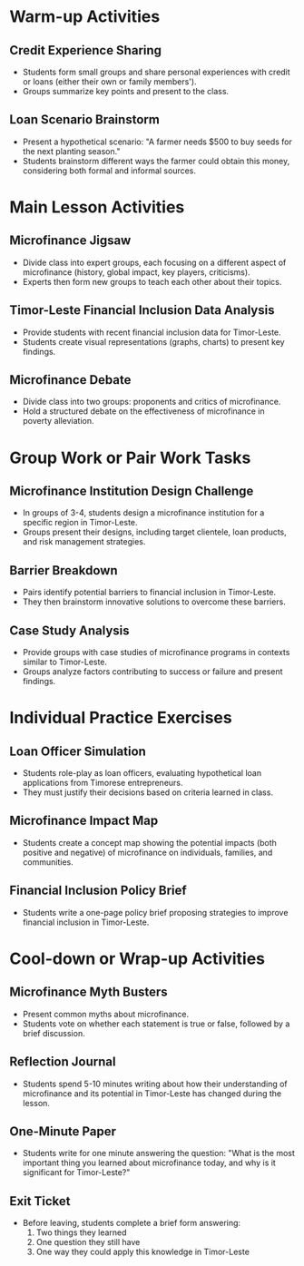 # Warm-up Activities

## Credit Experience Sharing
- Students form small groups and share personal experiences with credit or loans (either their own or family members').
- Groups summarize key points and present to the class.

## Loan Scenario Brainstorm
- Present a hypothetical scenario: "A farmer needs $500 to buy seeds for the next planting season."
- Students brainstorm different ways the farmer could obtain this money, considering both formal and informal sources.

# Main Lesson Activities

## Microfinance Jigsaw
- Divide class into expert groups, each focusing on a different aspect of microfinance (history, global impact, key players, criticisms).
- Experts then form new groups to teach each other about their topics.

## Timor-Leste Financial Inclusion Data Analysis
- Provide students with recent financial inclusion data for Timor-Leste.
- Students create visual representations (graphs, charts) to present key findings.

## Microfinance Debate
- Divide class into two groups: proponents and critics of microfinance.
- Hold a structured debate on the effectiveness of microfinance in poverty alleviation.

# Group Work or Pair Work Tasks

## Microfinance Institution Design Challenge
- In groups of 3-4, students design a microfinance institution for a specific region in Timor-Leste.
- Groups present their designs, including target clientele, loan products, and risk management strategies.

## Barrier Breakdown
- Pairs identify potential barriers to financial inclusion in Timor-Leste.
- They then brainstorm innovative solutions to overcome these barriers.

## Case Study Analysis
- Provide groups with case studies of microfinance programs in contexts similar to Timor-Leste.
- Groups analyze factors contributing to success or failure and present findings.

# Individual Practice Exercises

## Loan Officer Simulation
- Students role-play as loan officers, evaluating hypothetical loan applications from Timorese entrepreneurs.
- They must justify their decisions based on criteria learned in class.

## Microfinance Impact Map
- Students create a concept map showing the potential impacts (both positive and negative) of microfinance on individuals, families, and communities.

## Financial Inclusion Policy Brief
- Students write a one-page policy brief proposing strategies to improve financial inclusion in Timor-Leste.

# Cool-down or Wrap-up Activities

## Microfinance Myth Busters
- Present common myths about microfinance.
- Students vote on whether each statement is true or false, followed by a brief discussion.

## Reflection Journal
- Students spend 5-10 minutes writing about how their understanding of microfinance and its potential in Timor-Leste has changed during the lesson.

## One-Minute Paper
- Students write for one minute answering the question: "What is the most important thing you learned about microfinance today, and why is it significant for Timor-Leste?"

## Exit Ticket
- Before leaving, students complete a brief form answering:
  1. Two things they learned
  2. One question they still have
  3. One way they could apply this knowledge in Timor-Leste